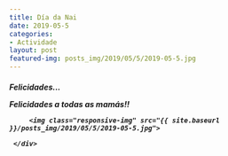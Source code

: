```yaml
---
title: Día da Nai
date: 2019-05-5
categories:
- Actividade
layout: post
featured-img: posts_img/2019/05/5/2019-05-5.jpg
---
```

 <h5 class="center header text_h2">

Felicidades... 
 <!--more-->
Felicidades a todas as mamás!!

<div class="row">
     <div class="col s12 m12">
	 
         <img class="responsive-img" src="{{ site.baseurl }}/posts_img/2019/05/5/2019-05-5.jpg">
		 
     </div>
 </div>
